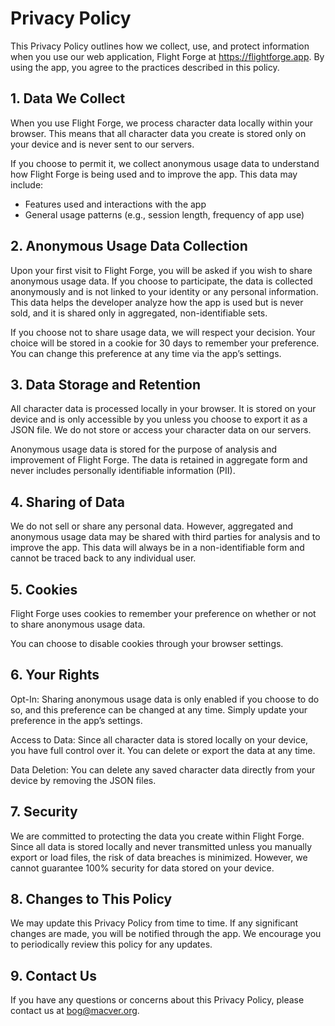 # Privacy Policy

This Privacy Policy outlines how we collect, use, and protect information when you use our web application, Flight Forge at <https://flightforge.app>. By using the app, you agree to the practices described in this policy.

## 1. Data We Collect

When you use Flight Forge, we process character data locally within your browser. This means that all character data you create is stored only on your device and is never sent to our servers.

If you choose to permit it, we collect anonymous usage data to understand how Flight Forge is being used and to improve the app. This data may include:

* Features used and interactions with the app
* General usage patterns (e.g., session length, frequency of app use)

## 2. Anonymous Usage Data Collection

Upon your first visit to Flight Forge, you will be asked if you wish to share anonymous usage data. If you choose to participate, the data is collected anonymously and is not linked to your identity or any personal information. This data helps the developer analyze how the app is used but is never sold, and it is shared only in aggregated, non-identifiable sets.

If you choose not to share usage data, we will respect your decision. Your choice will be stored in a cookie for 30 days to remember your preference. You can change this preference at any time via the app’s settings.

## 3. Data Storage and Retention

All character data is processed locally in your browser. It is stored on your device and is only accessible by you unless you choose to export it as a JSON file. We do not store or access your character data on our servers.

Anonymous usage data is stored for the purpose of analysis and improvement of Flight Forge. The data is retained in aggregate form and never includes personally identifiable information (PII).

## 4. Sharing of Data

We do not sell or share any personal data. However, aggregated and anonymous usage data may be shared with third parties for analysis and to improve the app. This data will always be in a non-identifiable form and cannot be traced back to any individual user.

## 5. Cookies

Flight Forge uses cookies to remember your preference on whether or not to share anonymous usage data.

You can choose to disable cookies through your browser settings.

## 6. Your Rights

Opt-In: Sharing anonymous usage data is only enabled if you choose to do so, and this preference can be changed at any time. Simply update your preference in the app’s settings.

Access to Data: Since all character data is stored locally on your device, you have full control over it. You can delete or export the data at any time.

Data Deletion: You can delete any saved character data directly from your device by removing the JSON files.

## 7. Security

We are committed to protecting the data you create within Flight Forge. Since all data is stored locally and never transmitted unless you manually export or load files, the risk of data breaches is minimized. However, we cannot guarantee 100% security for data stored on your device.

## 8. Changes to This Policy

We may update this Privacy Policy from time to time. If any significant changes are made, you will be notified through the app. We encourage you to periodically review this policy for any updates.

## 9. Contact Us

If you have any questions or concerns about this Privacy Policy, please contact us at bog@macver.org.